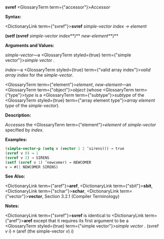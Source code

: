 **svref** <GlossaryTerm  term={"accessor"}><i>Accessor</i></GlossaryTerm> 



**Syntax:** 



<DictionaryLink  term={"svref"}><b>svref</b></DictionaryLink> *simple-vector index → element* 



<!-- **(setf (svref** *simple-vector index***)** *new-element<ClLinks  term={"t"}><b>*)</b></ClLinks>  -->
**(setf (svref** *simple-vector index***)** *new-element***)** 



**Arguments and Values:** 



*simple-vector*—a <GlossaryTerm styled={true} term={"simple vector"}><i>simple vector</i></GlossaryTerm> . 



*index*—a <GlossaryTerm styled={true} term={"valid array index"}><i>valid array index</i></GlossaryTerm> for the *simple-vector*. 







 



 



<GlossaryTerm  term={"element"}><i>element</i></GlossaryTerm>, *new-element*—an <GlossaryTerm  term={"object"}><i>object</i></GlossaryTerm> (whose <GlossaryTerm  term={"type"}><i>type</i></GlossaryTerm> is a <GlossaryTerm  term={"subtype"}><i>subtype</i></GlossaryTerm> of the <GlossaryTerm styled={true} term={"array element type"}><i>array element type</i></GlossaryTerm> of the *simple-vector*). 



**Description:** 



*Accesses* the <GlossaryTerm  term={"element"}><i>element</i></GlossaryTerm> of *simple-vector* specified by *index*. 



**Examples:**
```lisp
(simple-vector-p (setq v (vector 1 2 ’sirens))) → true 
(svref v 0) → 1 
(svref v 2) → SIRENS 
(setf (svref v 1) ’newcomer) → NEWCOMER 
v → #(1 NEWCOMER SIRENS) 
```
**See Also:** 



<DictionaryLink  term={"aref"}><b>aref</b></DictionaryLink>, <DictionaryLink  term={"sbit"}><b>sbit</b></DictionaryLink>, <DictionaryLink  term={"schar"}><b>schar</b></DictionaryLink>, <DictionaryLink  term={"vector"}><b>vector</b></DictionaryLink>, Section 3.2.1 (Compiler Terminology) 



**Notes:** 



<DictionaryLink  term={"svref"}><b>svref</b></DictionaryLink> is identical to <DictionaryLink  term={"aref"}><b>aref</b></DictionaryLink> except that it requires its first argument to be a <GlossaryTerm styled={true} term={"simple vector"}><i>simple vector</i></GlossaryTerm> . (svref *v i*) *≡* (aref (the simple-vector *v*) *i*) 



